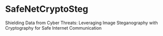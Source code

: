 # SafeNetCryptoSteg
Shielding Data from Cyber Threats: Leveraging Image Steganography with Cryptography for Safe Internet Communication
